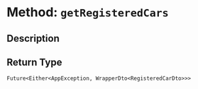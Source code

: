 # Method: `getRegisteredCars`

## Description



## Return Type
`Future<Either<AppException, WrapperDto<RegisteredCarDto>>>`

